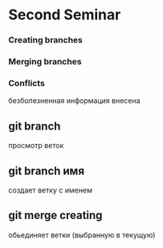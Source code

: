 # Second Seminar
### Creating branches
### Merging branches
### Conflicts
безболезненная информация внесена
## git branch
просмотр веток
## git branch имя
создает ветку с именем
## git merge creating
обьединяет ветки (выбранную в текущую)
